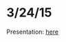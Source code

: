 # 3/24/15
Presentation: [here](https://cdn.rawgit.com/bakercs/about/c31aa15e93014990312fc6fc7043bf40a05606ee/meetings/3/presentation.html)

